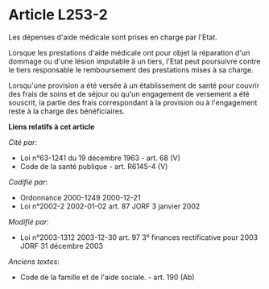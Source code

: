 # Article L253-2

Les dépenses d'aide médicale sont prises en charge par l'Etat.

Lorsque les prestations d'aide médicale ont pour objet la réparation d'un dommage ou d'une lésion imputable à un tiers,
l'Etat peut poursuivre contre le tiers responsable le remboursement des prestations mises à sa charge.

Lorsqu'une provision a été versée à un établissement de santé pour couvrir des frais de soins et de séjour ou qu'un
engagement de versement a été souscrit, la partie des frais correspondant à la provision ou à l'engagement reste à la charge
des bénéficiaires.

**Liens relatifs à cet article**

_Cité par_:

  - Loi n°63-1241 du 19 décembre 1963 - art. 68 (V)
  - Code de la santé publique - art. R6145-4 (V)

_Codifié par_:

  - Ordonnance 2000-1249 2000-12-21
  - Loi n°2002-2 2002-01-02 art. 87 JORF 3 janvier 2002

_Modifié par_:

  - Loi n°2003-1312 2003-12-30 art. 97 3° finances rectificative pour 2003 JORF 31 décembre 2003

_Anciens textes_:

  - Code de la famille et de l'aide sociale. - art. 190 (Ab)
